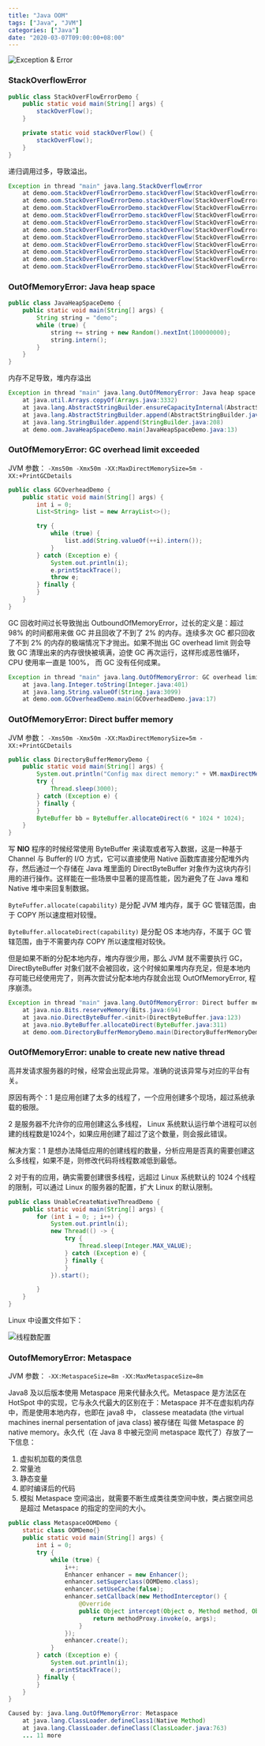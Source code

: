 ```yaml
---
title: "Java OOM"
tags: ["Java", "JVM"]
categories: ["Java"]
date: "2020-03-07T09:00:00+08:00"
---
```


![Exception & Error](https://i.loli.net/2019/06/18/5d08fb6bd193464754.png)

### StackOverflowError

```java
public class StackOverFlowErrorDemo {
    public static void main(String[] args) {
        stackOverFlow();
    }

    private static void stackOverFlow() {
        stackOverFlow();
    }
}
```



递归调用过多，导致溢出。

```java
Exception in thread "main" java.lang.StackOverflowError
	at demo.oom.StackOverFlowErrorDemo.stackOverFlow(StackOverFlowErrorDemo.java:13)
	at demo.oom.StackOverFlowErrorDemo.stackOverFlow(StackOverFlowErrorDemo.java:13)
	at demo.oom.StackOverFlowErrorDemo.stackOverFlow(StackOverFlowErrorDemo.java:13)
	at demo.oom.StackOverFlowErrorDemo.stackOverFlow(StackOverFlowErrorDemo.java:13)
	at demo.oom.StackOverFlowErrorDemo.stackOverFlow(StackOverFlowErrorDemo.java:13)
	at demo.oom.StackOverFlowErrorDemo.stackOverFlow(StackOverFlowErrorDemo.java:13)
	at demo.oom.StackOverFlowErrorDemo.stackOverFlow(StackOverFlowErrorDemo.java:13)
	at demo.oom.StackOverFlowErrorDemo.stackOverFlow(StackOverFlowErrorDemo.java:13)
	at demo.oom.StackOverFlowErrorDemo.stackOverFlow(StackOverFlowErrorDemo.java:13)
	at demo.oom.StackOverFlowErrorDemo.stackOverFlow(StackOverFlowErrorDemo.java:13)
	at demo.oom.StackOverFlowErrorDemo.stackOverFlow(StackOverFlowErrorDemo.java:13)
```



### OutOfMemoryError: Java heap space

```java
public class JavaHeapSpaceDemo {
    public static void main(String[] args) {
        String string = "demo";
        while (true) {
            string += string + new Random().nextInt(100000000);
            string.intern();
        }
    }
}
```



内存不足导致，堆内存溢出

```java
Exception in thread "main" java.lang.OutOfMemoryError: Java heap space
	at java.util.Arrays.copyOf(Arrays.java:3332)
	at java.lang.AbstractStringBuilder.ensureCapacityInternal(AbstractStringBuilder.java:124)
	at java.lang.AbstractStringBuilder.append(AbstractStringBuilder.java:674)
	at java.lang.StringBuilder.append(StringBuilder.java:208)
	at demo.oom.JavaHeapSpaceDemo.main(JavaHeapSpaceDemo.java:13)
```



### OutOfMemoryError: GC overhead limit exceeded

JVM 参数： `-Xms50m -Xmx50m -XX:MaxDirectMemorySize=5m -XX:+PrintGCDetails`

```java
public class GCOverheadDemo {
    public static void main(String[] args) {
        int i = 0;
        List<String> list = new ArrayList<>();

        try {
            while (true) {
                list.add(String.valueOf(++i).intern());
            }
        } catch (Exception e) {
            System.out.println(i);
            e.printStackTrace();
            throw e;
        } finally {
        }
    }
}
```



GC 回收时间过长导致抛出 OutboundOfMemoryError，过长的定义是：超过 98% 的时间都用来做 GC 并且回收了不到了 2% 的内存。连续多次 GC 都只回收了不到 2% 的内存的极端情况下才抛出。如果不抛出 GC overhead limit  则会导致 GC 清理出来的内存很快被填满，迫使 GC 再次运行，这样形成恶性循环，CPU 使用率一直是 100%， 而 GC 没有任何成果。

```java
Exception in thread "main" java.lang.OutOfMemoryError: GC overhead limit exceeded
	at java.lang.Integer.toString(Integer.java:401)
	at java.lang.String.valueOf(String.java:3099)
	at demo.oom.GCOverheadDemo.main(GCOverheadDemo.java:17)
```



### OutOfMemoryError: Direct buffer memory

JVM 参数： `-Xms50m -Xmx50m -XX:MaxDirectMemorySize=5m -XX:+PrintGCDetails`

```java
public class DirectoryBufferMemoryDemo {
    public static void main(String[] args) {
        System.out.println("Config max direct memory:" + VM.maxDirectMemory() / 1024.0 / 1024.0 + "MB");
        try {
            Thread.sleep(3000);
        } catch (Exception e) {
        } finally {
        }
        ByteBuffer bb = ByteBuffer.allocateDirect(6 * 1024 * 1024);
    }
}
```



写 **NIO** 程序的时候经常使用 ByteBuffer 来读取或者写入数据，这是一种基于 Channel 与 Buffer的 I/O 方式，它可以直接使用 Native 函数库直接分配堆外内存，然后通过一个存储在 Java 堆里面的 DirectByteBuffer 对象作为这块内存引用的进行操作。这样能在一些场景中显著的提高性能，因为避免了在 Java 堆和 Native 堆中来回复制数据。

`ByteFuffer.allocate(capability)` 是分配 JVM 堆内存，属于 GC 管辖范围，由于 COPY 所以速度相对较慢。

`ByteBuffer.allocateDirect(capability)`  是分配 OS 本地内存，不属于 GC 管辖范围，由于不需要内存 COPY 所以速度相对较快。

但是如果不断的分配本地内存，堆内存很少用，那么 JVM 就不需要执行 GC，DirectByteBuffer 对象们就不会被回收，这个时候如果堆内存充足，但是本地内存可能已经使用完了，则再次尝试分配本地内存就会出现 OutOfMemoryError, 程序崩溃。

```java
Exception in thread "main" java.lang.OutOfMemoryError: Direct buffer memory
	at java.nio.Bits.reserveMemory(Bits.java:694)
	at java.nio.DirectByteBuffer.<init>(DirectByteBuffer.java:123)
	at java.nio.ByteBuffer.allocateDirect(ByteBuffer.java:311)
	at demo.oom.DirectoryBufferMemoryDemo.main(DirectoryBufferMemoryDemo.java:19)
```



### OutOfMemoryError: unable to create new native thread

高并发请求服务器的时候，经常会出现此异常。准确的说该异常与对应的平台有关。

原因有两个：1 是应用创建了太多的线程了，一个应用创建多个现场，超过系统承载的极限。

2 是服务器不允许你的应用创建这么多线程， Linux 系统默认运行单个进程可以创建的线程数是1024个，如果应用创建了超过了这个数量，则会报此错误。

解决方案：1 是想办法降低应用的创建线程的数量，分析应用是否真的需要创建这么多线程，如果不是，则修改代码将线程数减低到最低。

2 对于有的应用，确实需要创建很多线程，远超过 Linux 系统默认的 1024 个线程的限制，可以通过 Linux 的服务器的配置，扩大 Linux 的默认限制。

```java
public class UnableCreateNativeThreadDemo {
    public static void main(String[] args) {
        for (int i = 0; ; i++) {
            System.out.println(i);
            new Thread(() -> {
                try {
                    Thread.sleep(Integer.MAX_VALUE);
                } catch (Exception e) {
                } finally {
                }
            }).start();

        }
    }
}

```

Linux 中设置文件如下：

![线程数配置](https://i.loli.net/2019/06/19/5d09160c745d655919.png)

### OutofMemoryError: Metaspace

JVM 参数： `-XX:MetaspaceSize=8m -XX:MaxMetaspaceSize=8m`

Java8  及以后版本使用 Metaspace 用来代替永久代。Metaspace 是方法区在 HotSpot 中的实现，它与永久代最大的区别在于：Metaspace 并不在虚拟机内存中，而是使用本地内存，也即在 java8 中， classese meatadata (the virtual machines inernal persentation of java class) 被存储在 叫做 Metaspace 的 native memory。永久代（在 Java 8 中被元空间 metaspace 取代了）存放了一下信息：

1. 虚拟机加载的类信息
2. 常量池
3. 静态变量
4. 即时编译后的代码
5. 模拟 Metaspace 空间溢出，就需要不断生成类往类空间中放，类占据空间总是超过 Metaspace 的指定的空间的大小。

```java
public class MetaspaceOOMDemo {
    static class OOMDemo{}
    public static void main(String[] args) {
        int i = 0;
        try {
            while (true) {
                i++;
                Enhancer enhancer = new Enhancer();
                enhancer.setSuperclass(OOMDemo.class);
                enhancer.setUseCache(false);
                enhancer.setCallback(new MethodInterceptor() {
                    @Override
                    public Object intercept(Object o, Method method, Object[] objects, MethodProxy methodProxy) throws Throwable {
                        return methodProxy.invoke(o, args);
                    }
                });
                enhancer.create();
            }
        } catch (Exception e) {
            System.out.println(i);
            e.printStackTrace();
        } finally {
        }
    }
}
```

```java
Caused by: java.lang.OutOfMemoryError: Metaspace
	at java.lang.ClassLoader.defineClass1(Native Method)
	at java.lang.ClassLoader.defineClass(ClassLoader.java:763)
	... 11 more
```

